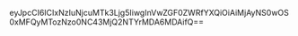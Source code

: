 eyJpcCI6ICIxNzIuNjcuMTk3Ljg5IiwgInVwZGF0ZWRfYXQiOiAiMjAyNS0wOS0xMFQyMTozNzo0NC43MjQ2NTYrMDA6MDAifQ==